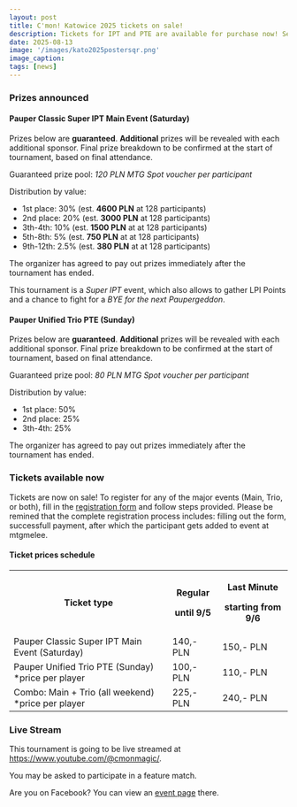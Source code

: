 ```yaml
---
layout: post
title: C'mon! Katowice 2025 tickets on sale!
description: Tickets for IPT and PTE are available for purchase now! Secure your seat and see you in Katowice!
date: 2025-08-13
image: '/images/kato2025postersqr.png'
image_caption:
tags: [news]
---
```


### Prizes announced

#### Pauper Classic Super IPT Main Event (Saturday)

Prizes below are **guaranteed**.
**Additional** prizes will be revealed with each additional sponsor. Final prize breakdown to be confirmed at the start of tournament, based on final attendance.

Guaranteed prize pool: *120 PLN MTG Spot voucher per participant*

Distribution by value:
- 1st place: 30% (est. **4600 PLN** at 128 participants)
- 2nd place: 20% (est. **3000 PLN** at 128 participants)
- 3th-4th: 10% (est. **1500 PLN** at at 128 participants)
- 5th-8th: 5% (est. **750 PLN** at at 128 participants)
- 9th-12th: 2.5% (est. **380 PLN** at at 128 participants)

The organizer has agreed to pay out prizes immediately after the tournament has ended.

This tournament is a *Super IPT* event, which also allows to gather LPI Points and a chance to fight for a *BYE for the next Paupergeddon*.

#### Pauper Unified Trio PTE (Sunday)

Prizes below are **guaranteed**.
**Additional** prizes will be revealed with each additional sponsor. Final prize breakdown to be confirmed at the start of tournament, based on final attendance.

Guaranteed prize pool: *80 PLN MTG Spot voucher per participant*

Distribution by value:
- 1st place: 50%
- 2nd place: 25%
- 3th-4th: 25%

The organizer has agreed to pay out prizes immediately after the tournament has ended.

### Tickets available now

Tickets are now on sale!
To register for any of the major events (Main, Trio, or both), fill in the [registration form](https://docs.google.com/forms/d/1T3ic_PNBO1z8ddo2sQ4noMLYvUdh-E2_aDX8dQG7Zps/edit#responses) and follow steps provided.
Please be remined that the complete registration process includes: filling out the form, successfull payment, after which the participant gets added to event at mtgmelee.

#### Ticket prices schedule

<div class="table-container">
  <table>
    <tr><th>Ticket type</th><th><p>Regular</p><p>until 9/5</p></th><th><p>Last Minute</p><p>starting from 9/6</p></th></tr>
    <tr><td>Pauper Classic Super IPT Main Event (Saturday)</td><td>140,- PLN</td><td>150,- PLN</td></tr>
    <tr><td>Pauper Unified Trio PTE (Sunday)<br />*price per player</td><td>100,- PLN</td><td>110,- PLN</td></tr>
    <tr><td>Combo: Main + Trio (all weekend)<br />*price per player</td><td>225,- PLN</td><td>240,- PLN</td></tr>
  </table>
</div>

### Live Stream

This tournament is going to be live streamed at <a href="https://www.youtube.com/@cmonmagic/" target="_blank">https://www.youtube.com/@cmonmagic/</a>.

You may be asked to participate in a feature match.

Are you on Facebook? You can view an <a href="https://www.facebook.com/events/1603624773597682" target="_blank">event page</a> there.